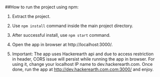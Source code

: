 ##How to run the project using npm:

1. Extract the project.

2. Use `npm install` command inside the main project directory.

3. After successful install, use `npm start` command.

4. Open the app in browser at http://localhost:3000/.

5. Important: The app uses Hackerearth api and due to access restriction in header, CORS issue will persist while running the app in browser. For using it, change your localhost IP name to dev.hackerearth.com. Once done, run the app at http://dev.hackerearth.com.com:3000/ and enjoy.
